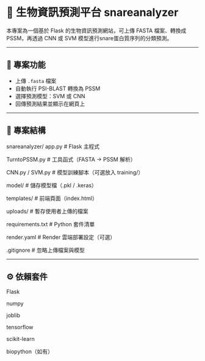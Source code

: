 # 🔬 生物資訊預測平台 snareanalyzer

本專案為一個基於 Flask 的生物資訊預測網站，可上傳 FASTA 檔案、轉換成 PSSM，再透過 CNN 或 SVM 模型進行snare蛋白質序列的分類預測。

---

## 🧩 專案功能

- 上傳 `.fasta` 檔案
- 自動執行 PSI-BLAST 轉換為 PSSM
- 選擇預測模型：SVM 或 CNN
- 回傳預測結果並顯示在網頁上

---

## 📁 專案結構

snareanalyzer/
app.py # Flask 主程式

TurntoPSSM.py # 工具函式（FASTA → PSSM 解析）

CNN.py / SVM.py # 模型訓練腳本（可選放入 training/）

model/ # 儲存模型檔（.pkl / .keras）

templates/ # 前端頁面（index.html）

uploads/ # 暫存使用者上傳的檔案

requirements.txt # Python 套件清單

render.yaml # Render 雲端部署設定（可選）

.gitignore # 忽略上傳檔案與模型

---

## ⚙️ 依賴套件
Flask

numpy

joblib

tensorflow

scikit-learn

biopython（如有）
